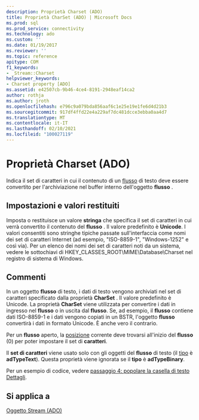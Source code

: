 ```yaml
---
description: Proprietà Charset (ADO)
title: Proprietà CharSet (ADO) | Microsoft Docs
ms.prod: sql
ms.prod_service: connectivity
ms.technology: ado
ms.custom: ''
ms.date: 01/19/2017
ms.reviewer: ''
ms.topic: reference
apitype: COM
f1_keywords:
- _Stream::Charset
helpviewer_keywords:
- Charset property [ADO]
ms.assetid: e42507cb-9b46-4ce4-8191-2948eaf14ca2
author: rothja
ms.author: jroth
ms.openlocfilehash: e796c9a079bda856aaf6c1e25e19e1fe6d4d21b3
ms.sourcegitcommit: 917df4ffd22e4a229af7dc481dcce3ebba0aa4d7
ms.translationtype: MT
ms.contentlocale: it-IT
ms.lasthandoff: 02/10/2021
ms.locfileid: "100027119"
---
```

# <a name="charset-property-ado"></a>Proprietà Charset (ADO)
Indica il set di caratteri in cui il contenuto di un [flusso](./stream-object-ado.md) di testo deve essere convertito per l'archiviazione nel buffer interno dell'oggetto **flusso** .  
  
## <a name="settings-and-return-values"></a>Impostazioni e valori restituiti  
 Imposta o restituisce un valore **stringa** che specifica il set di caratteri in cui verrà convertito il contenuto del **flusso** . Il valore predefinito è **Unicode**. I valori consentiti sono stringhe tipiche passate sull'interfaccia come nomi dei set di caratteri Internet (ad esempio, "ISO-8859-1", "Windows-1252" e così via). Per un elenco dei nomi dei set di caratteri noti da un sistema, vedere le sottochiavi di HKEY_CLASSES_ROOT\MIME\Database\Charset nel registro di sistema di Windows.  
  
## <a name="remarks"></a>Commenti  
 In un oggetto **flusso** di testo, i dati di testo vengono archiviati nel set di caratteri specificato dalla proprietà **CharSet** . Il valore predefinito è Unicode. La proprietà **CharSet** viene utilizzata per convertire i dati in ingresso nel **flusso** o in uscita dal **flusso**. Se, ad esempio, il **flusso** contiene dati ISO-8859-1 e i dati vengono copiati in un BSTR, l'oggetto **flusso** convertirà i dati in formato Unicode. È anche vero il contrario.  
  
 Per un **flusso** aperto, la [posizione](./position-property-ado.md) corrente deve trovarsi all'inizio del **flusso** (0) per poter impostare il set di **caratteri**.  
  
 Il **set di caratteri** viene usato solo con gli oggetti del **flusso** di testo (il [tipo](./type-property-ado-stream.md) è **adTypeText**). Questa proprietà viene ignorata se il **tipo** è **adTypeBinary**.  
  
 Per un esempio di codice, vedere [passaggio 4: popolare la casella di testo Dettagli](../../guide/data/step-4-populate-the-details-text-box.md).  
  
## <a name="applies-to"></a>Si applica a  
 [Oggetto Stream (ADO)](./stream-object-ado.md)